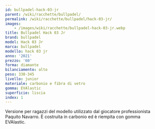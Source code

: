 ```yaml
---
id: bullpadel-hack-03-jr
parent: /wiki/racchette/bullpadel/
permalink: /wiki/racchette/bullpadel/hack-03-jr/
images:
    - /images/wiki/racchette/bullpadel-hack-03-jr.webp
title: Bullpadel Hack 03 Jr
brand: bullpadel
model: Hack 03 Jr
marca: bullpadel
modello: hack 03 jr
anno: '2021'
prezzo: '60'
forma: diamante
bilanciamento: alto
peso: 330-345
livello: junior
materiale: carbonio e fibra di vetro
gomma: EVAlastic
superficie: liscia
index: 1
---
```

Versione per ragazzi del modello utilizzato dal giocatore professionista Paquito Navarro. È costruita in carbonio ed è riempita con gomma EVAlastic.